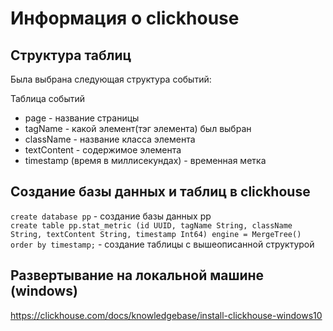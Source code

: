 # Информация о clickhouse
## Структура таблиц
Была выбрана следующая структура событий:

Таблица событий
- page - название страницы  
- tagName - какой элемент(тэг элемента) был выбран  
- className - название класса элемента  
- textContent - содержимое элемента  
- timestamp (время в миллисекундах) - временная метка  
  
##  Создание базы данных и таблиц в clickhouse  
`create database pp` - создание базы данных pp  
`create table pp.stat_metric (id UUID, tagName String, className String, textContent String, timestamp Int64) engine = MergeTree() order by timestamp;` - создание таблицы с вышеописанной структурой
## Развертывание на локальной машине (windows)
https://clickhouse.com/docs/knowledgebase/install-clickhouse-windows10